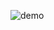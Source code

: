 ![demo](https://github.com/quickbreak/school_projects/blob/main/Lazarus%20-%20Визуализация/Свой%20paint%20(графический%20редактор)/Демонстрация.jpg)
